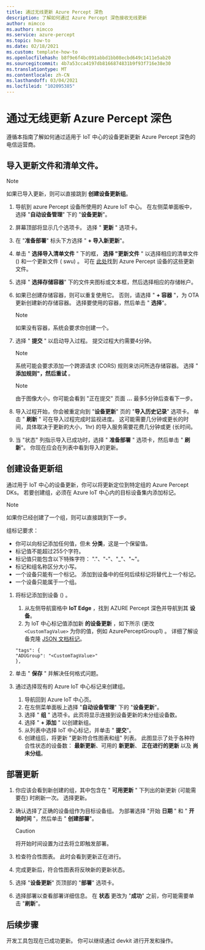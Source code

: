 ```yaml
---
title: 通过无线更新 Azure Percept 深色
description: 了解如何通过 Azure Percept 深色接收无线更新
author: mimcco
ms.author: mimcco
ms.service: azure-percept
ms.topic: how-to
ms.date: 02/18/2021
ms.custom: template-how-to
ms.openlocfilehash: b8f9e6f4bc091abbd1bb08ecbd649c1411e5ab20
ms.sourcegitcommit: 4b7a53cca4197db8166874831b9f93f716e38e30
ms.translationtype: MT
ms.contentlocale: zh-CN
ms.lasthandoff: 03/04/2021
ms.locfileid: "102095385"
---
```

# <a name="update-your-azure-percept-dk-over-the-air"></a>通过无线更新 Azure Percept 深色

遵循本指南了解如何通过适用于 IoT 中心的设备更新更新 Azure Percept 深色的电信运营商。

## <a name="import-your-update-file-and-manifest-file"></a>导入更新文件和清单文件。

> [!NOTE]
> 如果已导入更新，则可以直接跳到 **创建设备更新组**。

1. 导航到 azure Percept 设备所使用的 Azure IoT 中心。 在左侧菜单面板中，选择 "**自动设备管理**" 下的 "**设备更新**"。
 
1. 屏幕顶部将显示几个选项卡。 选择 " **更新** " 选项卡。
 
1. 在 "**准备部署**" 标头下方选择 " **+ 导入新更新**"。
 
1. 单击 " **选择导入清单文件** " 下的框， **选择 "更新文件** " 以选择相应的清单文件 () 和一个更新文件 ( swu) 。 可在 [此处](https://go.microsoft.com/fwlink/?linkid=2155625)找到 Azure Percept 设备的这些更新文件。
 
1. 选择 " **选择存储容器**" 下的文件夹图标或文本框，然后选择相应的存储帐户。
 
1. 如果已创建存储容器，则可以重复使用它。 否则，请选择 " **+ 容器** "，为 OTA 更新创建新的存储容器。 选择要使用的容器，然后单击 " **选择**"。
 
    >[!Note]
    >如果没有容器，系统会要求你创建一个。
 
1. 选择 " **提交** " 以启动导入过程。 提交过程大约需要4分钟。
 
    >[!Note]
    >系统可能会要求添加一个跨源请求 (CORS) 规则来访问所选存储容器。 选择 " **添加规则"，然后重试** 。
 
    >[!Note]
    >由于图像大小，你可能会看到 "正在提交" 页面 **...** 最多5分钟后查看下一步。
    
1. 导入过程开始，你会被重定向到 "**设备更新**" 页的 "**导入历史记录**" 选项卡。 单击 " **刷新** " 可在导入过程完成时监视进度。 这可能需要几分钟或更长的时间，具体取决于更新的大小，1hr) 的导入服务需要花费几分钟或更 (长时间。

1. 当 "状态" 列指示导入已成功时，选择 " **准备部署** " 选项卡，然后单击 " **刷新**"。 你现在应会在列表中看到导入的更新。
 
## <a name="create-a-device-update-group"></a>创建设备更新组
通过用于 IoT 中心的设备更新，你可以将更新定位到特定组的 Azure Percept DKs。 若要创建组，必须在 Azure IoT 中心内的目标设备集内添加标记。

> [!NOTE]
> 如果你已经创建了一个组，则可以直接跳到下一步。

组标记要求：
- 你可以向标记添加任何值，但未 **分类**，这是一个保留值。
- 标记值不能超过255个字符。
- 标记值只能包含以下特殊字符： "."、"-"、"_"、"~"。
- 标记和组名称区分大小写。
- 一个设备只能有一个标记。 添加到设备中的任何后续标记将替代上一个标记。
- 一个设备只能属于一个组。

1. 将标记添加到设备 () 。
    1. 从左侧导航窗格中 **IoT Edge** ，找到 AZURE Percept 深色并导航到其 **设备**。
    1. 为 IoT 中心标记值添加新 **的设备更新** ，如下所示 (更改 ```<CustomTagValue>``` 为你的值，例如 AzurePerceptGroup1) 。 详细了解设备克隆 [JSON 文档标记](https://docs.microsoft.com/azure/iot-hub/iot-hub-devguide-device-twins#device-twins)。

    ```
    "tags": {
    "ADUGroup": "<CustomTagValue>"
    },
    ```

 
1. 单击 " **保存** " 并解决任何格式问题。
 
1. 通过选择现有的 Azure IoT 中心标记来创建组。
    1. 导航回到 Azure IoT 中心页。
    1. 在左侧菜单面板上选择 "**自动设备管理**" 下的 "**设备更新**"。
    1. 选择 " **组** " 选项卡。此页将显示连接到设备更新的未分组设备数。
    1. 选择 " **+ 添加** " 以创建新组。
    1. 从列表中选择 IoT 中心标记，并单击 " **提交**"。
    1. 创建组后，将更新 "更新符合性图表和组" 列表。 此图显示了处于各种符合性状态的设备数： **最新更新**、可用的 **新更新**、 **正在进行的更新** 以及 **尚未分组**。
 

## <a name="deploy-an-update"></a>部署更新
1. 你应该会看到新创建的组，其中包含在 " **可用更新** " 下列出的新更新 (可能需要在) 时刷新一次。 选择更新。
 
1. 确认选择了正确的设备组作为目标设备组。 为部署选择 "开始 **日期** " 和 " **开始时间** "，然后单击 " **创建部署**"。 

    >[!CAUTION]
    >将开始时间设置为过去将立即触发部署。
 
1. 检查符合性图表。 此时会看到更新正在进行。
 
1. 完成更新后，符合性图表将反映新的更新状态。
 
1. 选择 "**设备更新**" 页顶部的 "**部署**" 选项卡。
 
1. 选择部署以查看部署详细信息。 在 **状态** 更改为 "**成功**" 之前，你可能需要单击 "**刷新**"。

## <a name="next-steps"></a>后续步骤

开发工具包现在已成功更新。 你可以继续通过 devkit 进行开发和操作。